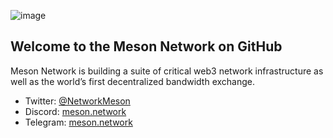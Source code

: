 ![image](https://github.com/daqnext/.github/assets/46369948/843081b9-b8b5-4b9c-8136-985fae8a4866)

## Welcome to the Meson Network on GitHub

Meson Network is building a suite of critical web3 network infrastructure as well as the world’s first decentralized bandwidth exchange.

- Twitter: [@NetworkMeson](https://twitter.com/NetworkMeson)
- Discord: [meson.network](https://discord.com/invite/z6YfSHDkmS)
- Telegram: [meson.network](https://t.me/mesonnetwork)
